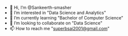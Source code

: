 - 👋 Hi, I’m @Sankeerth-smasher
- 👀 I’m interested in "Data Science and Analytics"
- 🌱 I’m currently learning "Bachelor of Computer Science"
- 💞️ I’m looking to collaborate on "Data Science"
- 📫 How to reach me "superbsai2001@gmail.com"

<!---
Sankeerth-smasher/Sankeerth-smasher is a ✨ special ✨ repository because its `README.md` (this file) appears on your GitHub profile.
You can click the Preview link to take a look at your changes.
--->
